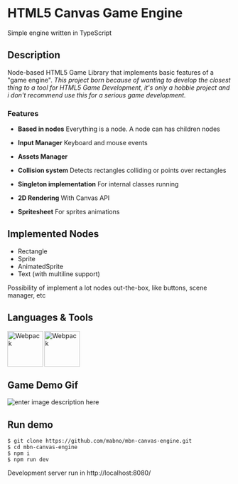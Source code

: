 # HTML5 Canvas Game Engine
Simple engine written in TypeScript
## Description
Node-based HTML5 Game Library that implements basic features of a "game engine".
*This project born because of wanting to develop the closest thing to a tool for HTML5 Game Development, it's only a hobbie project and i don't recommend use this for a serious game development.*

### Features
 - **Based in nodes**
Everything is a node. A node can has children nodes

 - **Input Manager**
 Keyboard and mouse events

 - **Assets Manager**

- **Collision system**
Detects rectangles colliding or points over rectangles

- **Singleton implementation**
For internal classes running

- **2D Rendering**
With Canvas API

- **Spritesheet**
For sprites animations

## Implemented Nodes
- Rectangle
- Sprite
- AnimatedSprite
- Text (with multiline support)

Possibility of implement a lot nodes out-the-box, like buttons, scene manager, etc

## Languages & Tools
<img align="left" alt="Webpack" width="80"  src="https://cdn.jsdelivr.net/gh/devicons/devicon/icons/typescript/typescript-original.svg" />
<img alt="Webpack" width="80" src="https://cdn.jsdelivr.net/gh/devicons/devicon/icons/webpack/webpack-original.svg" />

## Game Demo Gif
![enter image description here](https://res.cloudinary.com/mabno/image/upload/v1643303660/ezgif.com-gif-maker.gif)

## Run demo
```
$ git clone https://github.com/mabno/mbn-canvas-engine.git
$ cd mbn-canvas-engine
$ npm i
$ npm run dev
```
Development server run in http://localhost:8080/